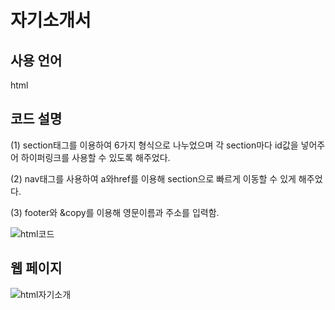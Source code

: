 # 자기소개서
 
 ## 사용 언어
 html
 
 ## 코드 설명
 (1) section태그를 이용하여 6가지 형식으로 나누었으며 각 section마다 id값을 넣어주어 하이퍼링크를 사용할 수 있도록 해주었다.
 
 (2) nav태그를 사용하여 a와href를 이용해 section으로 빠르게 이동할 수 있게 해주었다.
 
 (3) footer와 &copy를 이용해 영문이름과 주소를 입력함.
 
 ![html코드](https://user-images.githubusercontent.com/93521099/159752528-4b3148c8-1341-4d85-a381-63dd59d09181.png)

 ## 웹 페이지

![html자기소개](https://user-images.githubusercontent.com/93521099/159752544-195337f0-974d-4bbb-8cf4-3eb4a6ef4126.png)
